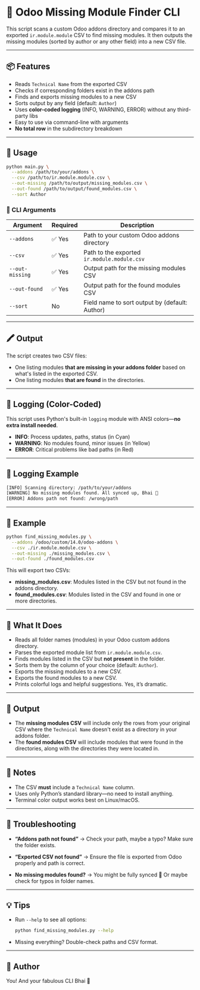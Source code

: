 # 🧩 Odoo Missing Module Finder CLI

This script scans a custom Odoo addons directory and compares it to an exported `ir.module.module` CSV to find missing modules. It then outputs the missing modules (sorted by author or any other field) into a new CSV file.

---

## 📦 Features

* Reads `Technical Name` from the exported CSV
* Checks if corresponding folders exist in the addons path
* Finds and exports missing modules to a new CSV
* Sorts output by any field (default: `Author`)
* Uses **color-coded logging** (INFO, WARNING, ERROR) without any third-party libs
* Easy to use via command-line with arguments
* **No total row** in the subdirectory breakdown

---

## 🚀 Usage

```bash
python main.py \
  --addons /path/to/your/addons \
  --csv /path/to/ir.module.module.csv \
  --out-missing /path/to/output/missing_modules.csv \
  --out-found /path/to/output/found_modules.csv \
  --sort Author
```

### 🔧 CLI Arguments

| Argument        | Required | Description                                    |
| --------------- | -------- | ---------------------------------------------- |
| `--addons`      | ✅ Yes    | Path to your custom Odoo addons directory      |
| `--csv`         | ✅ Yes    | Path to the exported `ir.module.module.csv`    |
| `--out-missing` | ✅ Yes    | Output path for the missing modules CSV        |
| `--out-found`   | ✅ Yes    | Output path for the found modules CSV          |
| `--sort`        | No       | Field name to sort output by (default: Author) |

---

## 🖍️ Output

The script creates two CSV files:

* One listing modules **that are missing in your addons folder** based on what's listed in the exported CSV.
* One listing modules **that are found** in the directories.

---

## 🎨 Logging (Color-Coded)

This script uses Python's built-in `logging` module with ANSI colors—**no extra install needed**.

* **INFO**: Process updates, paths, status (in Cyan)
* **WARNING**: No modules found, minor issues (in Yellow)
* **ERROR**: Critical problems like bad paths (in Red)

---

## 🔄 Logging Example

```bash
[INFO] Scanning directory: /path/to/your/addons
[WARNING] No missing modules found. All synced up, Bhai 💅
[ERROR] Addons path not found: /wrong/path
```

---

## 🧪 Example

```bash
python find_missing_modules.py \
  --addons /odoo/custom/14.0/odoo-addons \
  --csv ./ir.module.module.csv \
  --out-missing ./missing_modules.csv \
  --out-found ./found_modules.csv
```

This will export two CSVs:

* **missing\_modules.csv**: Modules listed in the CSV but not found in the addons directory.
* **found\_modules.csv**: Modules listed in the CSV and found in one or more directories.

---

## 🎨 What It Does

* Reads all folder names (modules) in your Odoo custom addons directory.
* Parses the exported module list from `ir.module.module.csv`.
* Finds modules listed in the CSV but **not present** in the folder.
* Sorts them by the column of your choice (default: `Author`).
* Exports the missing modules to a new CSV.
* Exports the found modules to a new CSV.
* Prints colorful logs and helpful suggestions. Yes, it’s dramatic.

---

## 📁 Output

* The **missing modules CSV** will include only the rows from your original CSV where the `Technical Name` doesn't exist as a directory in your addons folder.
* The **found modules CSV** will include modules that were found in the directories, along with the directories they were located in.

---

## 📝 Notes

* The CSV **must** include a `Technical Name` column.
* Uses only Python’s standard library—no need to install anything.
* Terminal color output works best on Linux/macOS.

---

## 🛑 Troubleshooting

* **“Addons path not found”**
  → Check your path, maybe a typo? Make sure the folder exists.

* **“Exported CSV not found”**
  → Ensure the file is exported from Odoo properly and path is correct.

* **No missing modules found?**
  → You might be fully synced 💅 Or maybe check for typos in folder names.

---

## 💡 Tips

* Run `--help` to see all options:

  ```bash
  python find_missing_modules.py --help
  ```

* Missing everything? Double-check paths and CSV format.

---

## 💖 Author

You! And your fabulous CLI Bhai 🥂
